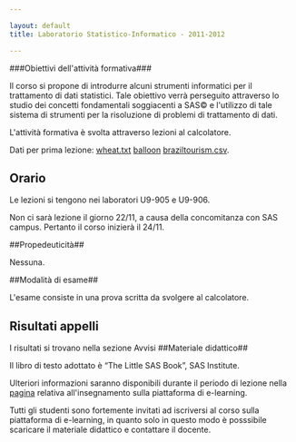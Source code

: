```yaml
---

layout: default
title: Laboratorio Statistico-Informatico - 2011-2012

---
```


###Obiettivi dell'attività formativa###

Il corso si propone di introdurre alcuni strumenti informatici per il  trattamento di dati statistici. Tale obiettivo verrà perseguito  attraverso lo studio dei concetti fondamentali soggiacenti a SAS© e  l'utilizzo di tale sistema di strumenti per la risoluzione di problemi  di trattamento di dati.

L'attività formativa è svolta attraverso lezioni al calcolatore.

Dati per prima lezione: <a href="http://www.statistica.unimib.it/%7Edellavedova/didattica/lab_statistico-informatico/Lezione01/wheat.txt">wheat.txt</a> <a href="http://www.statistica.unimib.it/%7Edellavedova/didattica/lab_statistico-informatico/Lezione01/balloon">balloon</a> <a href="http://www.statistica.unimib.it/%7Edellavedova/didattica/lab_statistico-informatico/Lezione01/braziltourism.csv">braziltourism.csv</a>.

## Orario

Le lezioni si tengono nei laboratori U9-905 e U9-906.

Non ci sarà lezione il giorno 22/11, a causa della concomitanza con SAS
campus. Pertanto il corso inizierà il 24/11.

##Propedeuticità##

Nessuna.

##Modalità di esame##

L'esame consiste in una prova scritta da svolgere al calcolatore.


## Risultati appelli

I risultati si trovano nella sezione Avvisi
##Materiale didattico##

Il libro di testo adottato è “The Little SAS Book”, SAS Institute.

Ulteriori informazioni saranno disponibili durante il periodo di lezione nella
[pagina](http://statistica.elearning.unimib.it/course/view.php?id=104) relativa all'insegnamento sulla piattaforma di e-learning.

Tutti gli studenti sono fortemente invitati ad iscriversi al corso sulla  piattaforma di e-learning, in quanto solo in questo modo è posssibile  scaricare il materiale didattico e contattare il docente.

